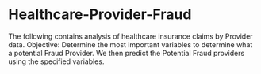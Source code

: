 # Healthcare-Provider-Fraud

The following contains analysis of healthcare insurance claims by Provider data.
Objective: Determine the most important variables to determine what a potential Fraud Provider. 
We then predict the Potential Fraud providers using the specified variables.
